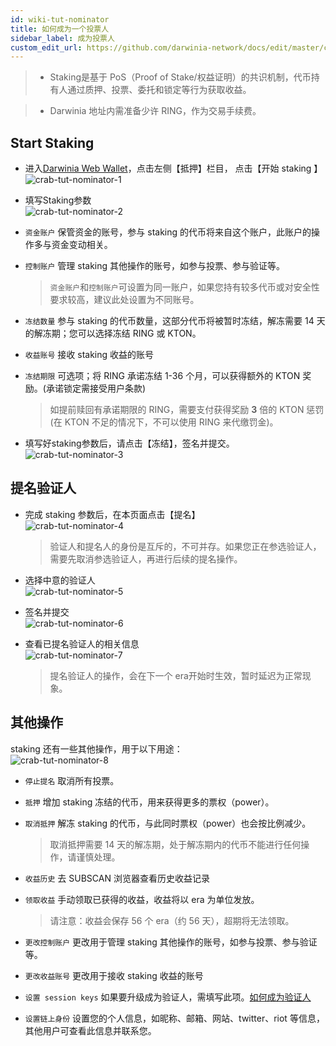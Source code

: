```yaml
---
id: wiki-tut-nominator
title: 如何成为一个投票人
sidebar_label: 成为投票人
custom_edit_url: https://github.com/darwinia-network/docs/edit/master/content/zh-CN/crab-tut-nominator.md
---
```

> - Staking是基于 PoS（Proof of Stake/权益证明）的共识机制，代币持有人通过质押、投票、委托和锁定等行为获取收益。

> - Darwinia 地址内需准备少许 RING，作为交易手续费。



## Start Staking

- 进入[Darwinia Web Wallet](https://apps.darwinia.network)，点击左侧【抵押】栏目， 点击【开始 staking 】  
![crab-tut-nominator-1](assets/crab-tut-nominator-1.png)


- 填写Staking参数  
![crab-tut-nominator-2](assets/crab-tut-nominator-2.png)


- `资金账户` 保管资金的账号，参与 staking 的代币将来自这个账户，此账户的操作多与资金变动相关。
- `控制账户` 管理 staking 其他操作的账号，如参与投票、参与验证等。
  
  > `资金账户`和`控制账户`可设置为同一账户，如果您持有较多代币或对安全性要求较高，建议此处设置为不同账号。  

-  `冻结数量` 参与 staking 的代币数量，这部分代币将被暂时冻结，解冻需要 14 天的解冻期；您可以选择冻结 RING 或 KTON。
- `收益账号` 接收 staking 收益的账号
- `冻结期限` 可选项；将 RING 承诺冻结 1-36 个月，可以获得额外的 KTON 奖励。(承诺锁定需接受用户条款)
  
  > 如提前赎回有承诺期限的 RING，需要支付获得奖励 **3** 倍的 KTON 惩罚 (在 KTON 不足的情况下，不可以使用 RING 来代缴罚金)。

- 填写好staking参数后，请点击【冻结】，签名并提交。  
![crab-tut-nominator-3](assets/crab-tut-nominator-3.png)


## 提名验证人

- 完成 staking 参数后，在本页面点击【提名】  
![crab-tut-nominator-4](assets/crab-tut-nominator-4.png)
  
    > 验证人和提名人的身份是互斥的，不可并存。如果您正在参选验证人，需要先取消参选验证人，再进行后续的提名操作。


- 选择中意的验证人  
![crab-tut-nominator-5](assets/crab-tut-nominator-5.png)


- 签名并提交  
![crab-tut-nominator-6](assets/crab-tut-nominator-6.png)


- 查看已提名验证人的相关信息  
![crab-tut-nominator-7](assets/crab-tut-nominator-7.png)

    > 提名验证人的操作，会在下一个 era开始时生效，暂时延迟为正常现象。


## 其他操作

staking 还有一些其他操作，用于以下用途：  
![crab-tut-nominator-8](assets/crab-tut-nominator-8.png)


- `停止提名` 取消所有投票。
- `抵押`  增加 staking 冻结的代币，用来获得更多的票权（power）。
- `取消抵押` 解冻 staking 的代币，与此同时票权（power）也会按比例减少。

  > 取消抵押需要 14 天的解冻期，处于解冻期内的代币不能进行任何操作，请谨慎处理。

- `收益历史` 去 SUBSCAN 浏览器查看历史收益记录
- `领取收益` 手动领取已获得的收益，收益将以 era 为单位发放。

  > 请注意：收益会保存 56 个 era（约 56 天），超期将无法领取。
  
- `更改控制账户` 更改用于管理 staking 其他操作的账号，如参与投票、参与验证等。
- `更改收益账号` 更改用于接收 staking 收益的账号
- `设置 session keys` 如果要升级成为验证人，需填写此项。[如何成为验证人](https://docs.darwinia.network/docs/zh-CN/wiki-tut-validator)
- `设置链上身份` 设置您的个人信息，如昵称、邮箱、网站、twitter、riot 等信息，其他用户可查看此信息并联系您。
